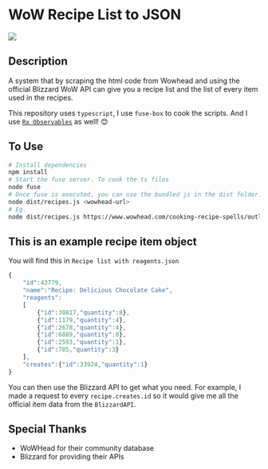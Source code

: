 # WoW Recipe List to JSON


![](https://trello-attachments.s3.amazonaws.com/54d96ae8cd8a263bf8dd70e9/58a0583c279a6110be1355d0/a7b637438dda91ad590e31be419c6063/Made_with_Love.gif)

## Description

A system that by scraping the html code from Wowhead and using the official Blizzard WoW API can give you a recipe list and the list of every item used in the recipes. 

This repository uses `typescript`, I use `fuse-box` to cook the scripts. And I use [`Rx Observables`](https://github.com/ReactiveX/rxjs) as well! 😊


## To Use

```bash
# Install dependencies
npm install
# Start the fuse server. To cook the ts files
node fuse
# Once fuse is executed, you can use the bundled js in the dist folder.
node dist/recipes.js <wowhead-url>
# Eg.
node dist/recipes.js https://www.wowhead.com/cooking-recipe-spells/outlandish-dishes-header/outlandish-dishes
```

## This is an example recipe item object
You will find this in `Recipe list with reagents.json`
```js
{
    "id":43779,
    "name":"Recipe: Delicious Chocolate Cake",
    "reagents":
    [
        {"id":30817,"quantity":8},
        {"id":1179,"quantity":4},
        {"id":2678,"quantity":4},
        {"id":6889,"quantity":8},
        {"id":2593,"quantity":1},
        {"id":785,"quantity":3}
    ],
    "creates":{"id":33924,"quantity":1}
}
```

You can then use the Blizzard API to get what you need.
For example, I made a request to every `recipe.creates.id` so it would give me all the official item data from the  `BlizzardAPI`.


## Special Thanks
- WoWHead for their community database
- Blizzard for providing their APIs
